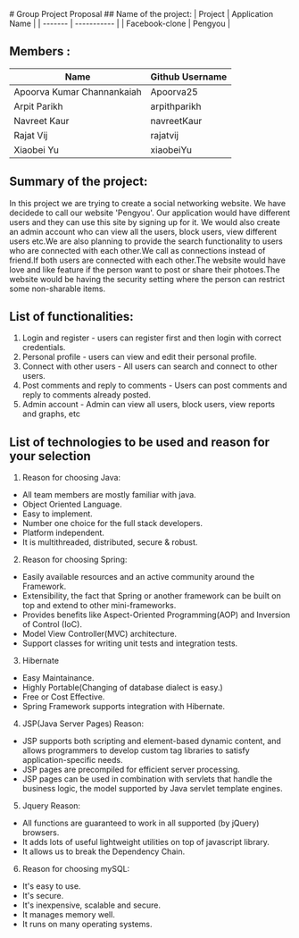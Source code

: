 <snippet>
  <content>
# Group Project Proposal
## Name of the project:
| Project | Application Name |
| ------- | ----------- |
| Facebook-clone | Pengyou |

## Members :

| Name                        | Github Username     |
| --------------------------- | ------------ |
| Apoorva Kumar Channankaiah  | Apoorva25    |
| Arpit Parikh                | arpithparikh |
| Navreet Kaur                | navreetKaur  |
| Rajat Vij                   | rajatvij     |
| Xiaobei Yu                  | xiaobeiYu    |

## Summary of the project:
In this project we are trying to create a social networking website. We have decidede to call our website 'Pengyou'. Our application would have different users and they can use this site by signing up for it. We would also create an admin account who can view all the users, block users, view different users etc.We are also planning to provide the search functionality to users who are connected with each other.We call as connections instead of friend.If both users are connected with each other.The website would have love and like feature if the person want to post or share their photoes.The website would be having the security setting where the person can restrict some non-sharable items.
## List of functionalities:
1. Login and register - users can register first and then login with correct credentials.
2. Personal profile - users can view and edit their personal profile.
3. Connect with other users - All users can search and connect to other users.
4. Post comments and reply to comments - Users can post comments and reply to comments already posted.
5. Admin account - Admin can view all users, block users, view reports and graphs, etc

## List of technologies to be used and reason for your selection
1. Reason for choosing Java:
  * All team members are mostly familiar with java.
  * Object Oriented Language.
  * Easy to implement.
  * Number one choice for the full stack developers.
  * Platform independent.
  * It is multithreaded, distributed, secure & robust.
2. Reason for choosing Spring:
  * Easily available resources and an active community around the Framework.
  * Extensibility, the fact that Spring or another framework can be built on top and extend to other mini-frameworks.
  * Provides benefits like Aspect-Oriented Programming(AOP) and Inversion of Control (IoC).
  * Model View Controller(MVC) architecture.
  * Support classes for writing unit tests and integration tests.
3. Hibernate
  * Easy Maintainance.
  * Highly Portable(Changing of database dialect is easy.)
  * Free or Cost Effective.
  * Spring Framework supports integration with Hibernate.
4. JSP(Java Server Pages) Reason:
  * JSP supports both scripting and element-based dynamic content, and allows programmers to develop custom tag libraries to satisfy application-specific needs.
  * JSP pages are precompiled for efficient server processing.
  * JSP pages can be used in combination with servlets that handle the business logic, the model supported by Java servlet template engines.
5. Jquery Reason:
  * All functions are guaranteed to work in all supported (by jQuery) browsers.
  * It adds lots of useful lightweight utilities on top of javascript library.
  * It allows us to break the Dependency Chain.
6. Reason for choosing mySQL:
  * It's easy to use.
  * It's secure.
  * It's inexpensive, scalable and secure.
  * It manages memory well.
  * It runs on many operating systems.
 
